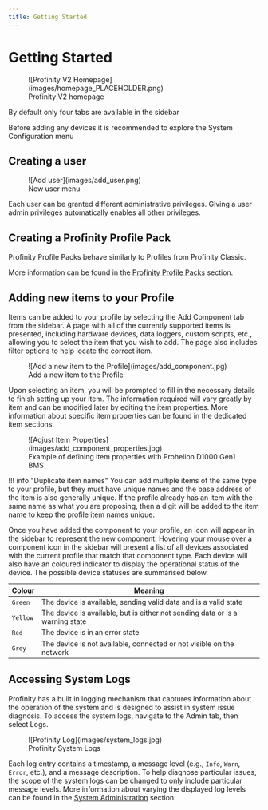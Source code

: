 ```yaml
---
title: Getting Started
---
```


# Getting Started

<figure markdown>
![Profinity V2 Homepage](images/homepage_PLACEHOLDER.png)
<figcaption>Profinity V2 homepage</figcaption>
</figure>

By default only four tabs are available in the sidebar

Before adding any devices it is recommended to explore the System Configuration menu

## Creating a user

<figure markdown>
![Add user](images/add_user.png)
<figcaption>New user menu</figcaption>
</figure>

Each user can be granted different administrative privileges. Giving a user admin privileges automatically enables all other privileges.

## Creating a Profinity Profile Pack

Profinity Profile Packs behave similarly to Profiles from Profinity Classic.

More information can be found in the [Profinity Profile Packs](Profiles.md) section.

## Adding new items to your Profile

Items can be added to your profile by selecting the Add Component tab from the sidebar. A page with all of the currently supported items is presented, including hardware devices, data loggers, custom scripts, etc., allowing you to select the item that you wish to add. The page also includes filter options to help locate the correct item.

<figure markdown>
![Add a new item to the Profile](images/add_component.jpg)
<figcaption>Add a new item to the Profile</figcaption>
</figure>

Upon selecting an item, you will be prompted to fill in the necessary details to finish setting up your item. The information required will vary greatly by item and can be modified later by editing the item properties. More information about specific item properties can be found in the dedicated item sections.

<figure markdown>
![Adjust Item Properties](images/add_component_properties.jpg)
<figcaption>Example of defining item properties with Prohelion D1000 Gen1 BMS</figcaption>
</figure>

!!! info "Duplicate item names"
    You can add multiple items of the same type to your profile, but they must have unique names and the base address of the item is also generally unique. If the profile already has an item with the same name as what you are proposing, then a digit will be added to the item name to keep the profile item names unique.

Once you have added the component to your profile, an icon will appear in the sidebar to represent the new component. Hovering your mouse over a component icon in the sidebar will present a list of all devices associated with the current profile that match that component type. Each device will also have an coloured indicator to display the operational status of the device. The possible device statuses are summarised below.   

| Colour   | Meaning                                                                       |
|----------|-------------------------------------------------------------------------------|
| `Green`  | The device is available, sending valid data and is a valid state              |
| `Yellow` | The device is available, but is either not sending data or is a warning state |
| `Red`    | The device is in an error state                                               |
| `Grey`   | The device is not available, connected or not visible on the network          |

## Accessing System Logs

Profinity has a built in logging mechanism that captures information about the operation of the system and is designed to assist in system issue diagnosis. To access the system logs, navigate to the Admin tab, then select Logs.
<!--Typically this log appears at the bottom of the Profinity screen.  If you close the log and wish to view it again, then the log button on the menu bar will make it reappear.-->

<figure markdown>
![Profinity Log](images/system_logs.jpg)
<figcaption>Profinity System Logs</figcaption>
</figure>

Each log entry contains a timestamp, a message level (e.g., `Info`, `Warn`, `Error`, etc.), and a message description. To help diagnose particular issues, the scope of the system logs can be changed to only include particular message levels. More information about varying the displayed log levels can be found in the [System Administration](System_Admin.md) section.